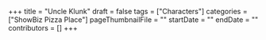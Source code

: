 +++
title = "Uncle Klunk"
draft = false
tags = ["Characters"]
categories = ["ShowBiz Pizza Place"]
pageThumbnailFile = ""
startDate = ""
endDate = ""
contributors = []
+++
